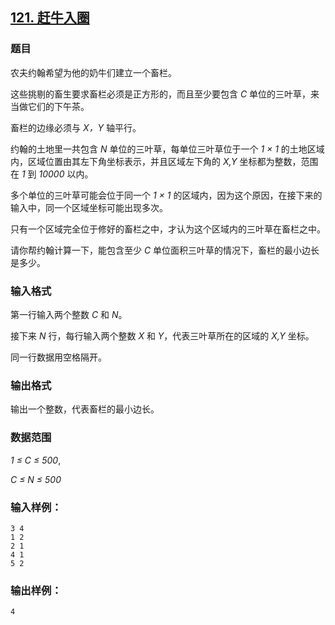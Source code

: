 ## [121. 赶牛入圈](https://www.acwing.com/problem/content/123/)

### 题目

农夫约翰希望为他的奶牛们建立一个畜栏。

这些挑剔的畜生要求畜栏必须是正方形的，而且至少要包含 *C* 单位的三叶草，来当做它们的下午茶。

畜栏的边缘必须与 *X，Y* 轴平行。

约翰的土地里一共包含 *N* 单位的三叶草，每单位三叶草位于一个 *1 × 1* 的土地区域内，区域位置由其左下角坐标表示，并且区域左下角的 *X,Y* 坐标都为整数，范围在 *1* 到 *10000* 以内。

多个单位的三叶草可能会位于同一个 *1 × 1* 的区域内，因为这个原因，在接下来的输入中，同一个区域坐标可能出现多次。

只有一个区域完全位于修好的畜栏之中，才认为这个区域内的三叶草在畜栏之中。

请你帮约翰计算一下，能包含至少 *C* 单位面积三叶草的情况下，畜栏的最小边长是多少。

### 输入格式

第一行输入两个整数 *C* 和 *N*。

接下来 *N* 行，每行输入两个整数 *X* 和 *Y*，代表三叶草所在的区域的 *X,Y* 坐标。

同一行数据用空格隔开。

### 输出格式

输出一个整数，代表畜栏的最小边长。

### 数据范围

*1 ≤ C ≤ 500*,

*C ≤ N ≤ 500*

### 输入样例：

```
3 4
1 2
2 1
4 1
5 2
```

### 输出样例：

```
4
```
